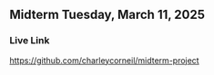## Midterm Tuesday, March 11, 2025

### Live Link

https://github.com/charleycorneil/midterm-project
